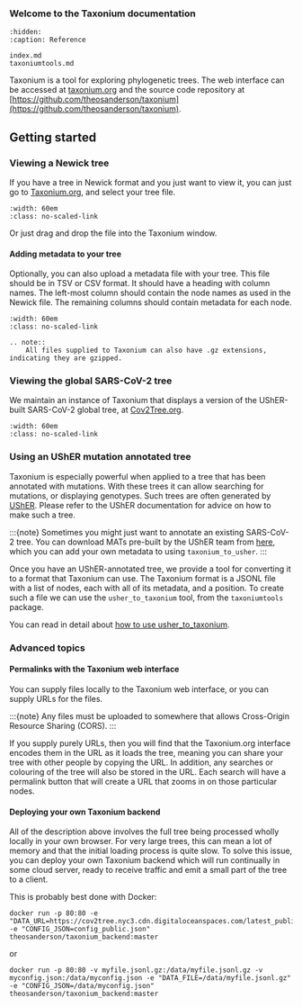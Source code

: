 ### Welcome to the Taxonium documentation

```{toctree}
:hidden:
:caption: Reference

index.md
taxoniumtools.md
```

Taxonium is a tool for exploring phylogenetic trees. The web interface can be accessed at [taxonium.org](https://taxonium.org/) and the source code repository at [https://github.com/theosanderson/taxonium](https://github.com/theosanderson/taxonium).

## Getting started

### Viewing a Newick tree

If you have a tree in Newick format and you just want to view it, you can just go to [Taxonium.org](http://taxonium.org), and select your tree file. 

```{image} https://user-images.githubusercontent.com/19732295/169146746-4a31799a-66cf-4490-b925-ca17abf6af61.png
:width: 60em
:class: no-scaled-link
```

Or just drag and drop the file into the Taxonium window.

#### Adding metadata to your tree

Optionally, you can also upload a metadata file with your tree. This file should be in TSV or CSV format. It should have a heading with column names. The left-most column should contain the node names as used in the Newick file. The remaining columns should contain metadata for each node.

```{image} https://user-images.githubusercontent.com/19732295/169146935-6f40721a-7457-480a-85ed-185e5daaa205.png
:width: 60em
:class: no-scaled-link
```


```{eval-rst}
.. note::
    All files supplied to Taxonium can also have .gz extensions, indicating they are gzipped.
```

### Viewing the global SARS-CoV-2 tree

We maintain an instance of Taxonium that displays a version of the UShER-built SARS-CoV-2 global tree, at [Cov2Tree.org](http://cov2tree.org).

```{image} https://user-images.githubusercontent.com/19732295/169147139-8f67e297-9d0c-4707-9e92-95827498e24d.png
:width: 60em
:class: no-scaled-link
```


### Using an UShER mutation annotated tree

Taxonium is especially powerful when applied to a tree that has been annotated with mutations. With these trees it can allow searching for mutations, or displaying genotypes. Such trees are often generated by [UShER](https://github.com/yatisht/usher/). Please refer to the UShER documentation for advice on how to make such a tree.

:::{note}
Sometimes you might just want to annotate an existing SARS-CoV-2 tree. You can download MATs pre-built by the UShER team from [here](https://hgwdev.gi.ucsc.edu/~angie/UShER_SARS-CoV-2/), which you can add your own metadata to using `taxonium_to_usher`.
:::

Once you have an UShER-annotated tree, we provide a tool for converting it to a format that Taxonium can use. The Taxonium format is a JSONL file with a list of nodes, each with all of its metadata, and a position. To create such a file we can use the `usher_to_taxonium` tool, from the `taxoniumtools` package.

You can read in detail about [how to use usher_to_taxonium](./taxoniumtools.md).


### Advanced topics

#### Permalinks with the Taxonium web interface

You can supply files locally to the Taxonium web interface, or you can supply URLs for the files.

:::{note}
Any files must be uploaded to somewhere that allows Cross-Origin Resource Sharing (CORS).
:::

If you supply purely URLs, then you will find that the Taxonium.org interface encodes them in the URL as it loads the tree, meaning you can share your tree with other people by copying the URL. In addition, any searches or colouring of the tree will also be stored in the URL. Each search will have a permalink button that will create a URL that zooms in on those particular nodes.

#### Deploying your own Taxonium backend

All of the description above involves the full tree being processed wholly locally in your own browser. For very large trees, this can mean a lot of memory and that the initial loading process is quite slow. To solve this issue, you can deploy your own Taxonium backend which will run continually in some cloud server, ready to receive traffic and emit a small part of the tree to a client.

This is probably best done with Docker:

```{bash}
docker run -p 80:80 -e "DATA_URL=https://cov2tree.nyc3.cdn.digitaloceanspaces.com/latest_public.jsonl.gz" -e "CONFIG_JSON=config_public.json" theosanderson/taxonium_backend:master
```

or

```{bash}
docker run -p 80:80 -v myfile.jsonl.gz:/data/myfile.jsonl.gz -v myconfig.json:/data/myconfig.json -e "DATA_FILE=/data/myfile.jsonl.gz" -e "CONFIG_JSON=/data/myconfig.json" theosanderson/taxonium_backend:master
```

